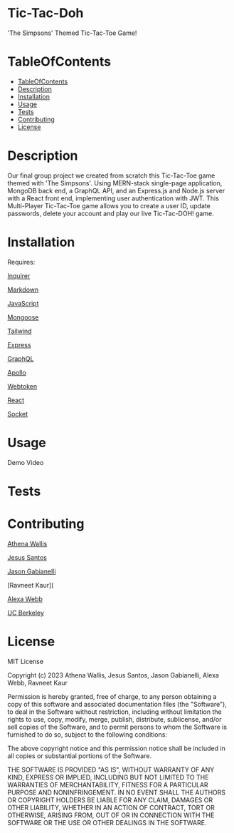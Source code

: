 # Tic-Tac-Doh

'The Simpsons' Themed Tic-Tac-Toe Game!

# TableOfContents

* [TableOfContents](#tableofcontents)
* [Description](#description)
* [Installation](#installation)
* [Usage](#usage)
* [Tests](#tests)
* [Contributing](#contributing)
* [License](#license)

# Description
Our final group project we created from scratch this Tic-Tac-Toe game themed with 'The Simpsons'. Using MERN-stack single-page application, MongoDB back end, a GraphQL API, and an Express.js and Node.js server with a React front end, implementing user authentication with JWT. This Multi-Player Tic-Tac-Toe game allows you to create a user ID, update passwords, delete your account and play our live Tic-Tac-DOH! game.

# Installation

Requires:

[Inquirer](https://www.npmjs.com/package/inquirer/v/8.2.4)

[Markdown](https://python-markdown.github.io/install/#:~:text=The%20easiest%20way%20to%20install%20Python-Markdown%20is%20simply,command%20from%20the%20command%20line%3A%20pip%20install%20markdown)

[JavaScript](https://nodejs.org/en)

[Mongoose](https://www.npmjs.com/package/mongoose)

[Tailwind](https://tailwindcss.com/docs/installation)

[Express](https://www.npmjs.com/package/express)

[GraphQL](https://graphql.org/graphql-js/)

[Apollo](https://www.npmjs.com/package/@apollo/server)

[Webtoken](https://www.npmjs.com/package/jsonwebtoken)

[React](https://react.dev/learn/start-a-new-react-project)

[Socket](https://socket.io/docs/v3/server-installation0)

# Usage 
Demo Video


# Tests



# Contributing
 [Athena Wallis](https://github.com/athenamw)
 
 [Jesus Santos](https://github.com/MyComplex)
 
 [Jason Gabianelli](https://github.com/JasonGabs)
 
 [Ravneet Kaur](

[Alexa Webb](https://github.com/Lexabexa)

[UC Berkeley](https://courses.bootcampspot.com/courses/3634/external_tools/249)

# License

MIT License

Copyright (c) 2023 Athena Wallis, Jesus Santos, Jason Gabianelli, Alexa Webb,  Ravneet Kaur


Permission is hereby granted, free of charge, to any person obtaining a copy
of this software and associated documentation files (the "Software"), to deal
in the Software without restriction, including without limitation the rights
to use, copy, modify, merge, publish, distribute, sublicense, and/or sell
copies of the Software, and to permit persons to whom the Software is
furnished to do so, subject to the following conditions:

The above copyright notice and this permission notice shall be included in all
copies or substantial portions of the Software.

THE SOFTWARE IS PROVIDED "AS IS", WITHOUT WARRANTY OF ANY KIND, EXPRESS OR
IMPLIED, INCLUDING BUT NOT LIMITED TO THE WARRANTIES OF MERCHANTABILITY,
FITNESS FOR A PARTICULAR PURPOSE AND NONINFRINGEMENT. IN NO EVENT SHALL THE
AUTHORS OR COPYRIGHT HOLDERS BE LIABLE FOR ANY CLAIM, DAMAGES OR OTHER
LIABILITY, WHETHER IN AN ACTION OF CONTRACT, TORT OR OTHERWISE, ARISING FROM,
OUT OF OR IN CONNECTION WITH THE SOFTWARE OR THE USE OR OTHER DEALINGS IN THE
SOFTWARE.